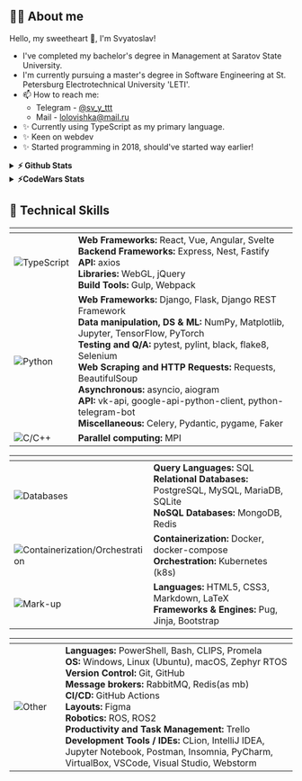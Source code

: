 ## 🙋‍♂️ About me
Hello, my sweetheart 👋, I'm Svyatoslav!
- I've completed my bachelor's degree in Management at Saratov State University.
- I'm currently pursuing a master's degree in Software Engineering at St. Petersburg Electrotechnical University 'LETI'.
- 📫 How to reach me: 
    - Telegram - [@sv_y_ttt](https://t.me/sv_y_ttt)
    - Mail - [lolovishka@mail.ru](lolovishka@mail.ru)
- ✨ Currently using TypeScript as my primary language.
- ✨ Keen on webdev
- ✨ Started programming in 2018, should've started way earlier!

<details>
  <summary>
    <b>⚡ Github Stats</b>
  </summary>
  <br />
  <img height="180em" src="https://github-readme-stats.vercel.app/api/top-langs/?username=svvvyt&show_icons=true&hide_border=true&layout=compact&langs_count=8" />
  <img height="180em" src="https://github-readme-streak-stats.herokuapp.com/?user=svvvyt&hide_border=true" />
</details>

<details>
  <summary>
    <b>⚡CodeWars Stats</b>
  </summary>
  <br />
  <div align="center">

  [![Github Readme Codewars](https://codewars-stats-ignacio-cuadra.vercel.app/?username=svvvyt)](https://github.com/ignacio-cuadra/github-readme-codewars)
    
  </div>
</details>

<h2>💼 Technical Skills</h2>
<div align="center">

<table>
    <thead>
        <tr>
        <th width="130px"></th>
        <th width="870px"></th>
        </tr>
    </thead>
    <tr><td style="width: 130px;">
      <img src="https://img.shields.io/badge/TypeScript-007ACC?style=for-the-badge&logo=typescript&logoColor=white" alt="TypeScript"/>
      </td><td>
      <strong>Web Frameworks:</strong> React, Vue, Angular, Svelte<br>
      <strong>Backend Frameworks:</strong> Express, Nest, Fastify<br>
      <strong>API:</strong> axios<br>
      <strong>Libraries:</strong> WebGL, jQuery<br>
      <strong>Build Tools:</strong> Gulp, Webpack<br>
    </td></tr>
    <tr><td style="width: 130px;">
        <img src="https://img.shields.io/badge/python-3670A0?style=for-the-badge&logo=python&logoColor=ffdd54" alt="Python"/>
        </td><td>
        <strong>Web Frameworks:</strong> Django, Flask, Django REST Framework<br>
        <strong>Data manipulation, DS & ML:</strong> NumPy, Matplotlib, Jupyter, TensorFlow, PyTorch<br>
        <strong>Testing and Q/A:</strong> pytest, pylint, black, flake8, Selenium <br>
        <strong>Web Scraping and HTTP Requests:</strong> Requests, BeautifulSoup<br>
        <strong>Asynchronous:</strong> asyncio, aiogram <br>
        <strong>API:</strong> vk-api, google-api-python-client, python-telegram-bot<br>
        <strong>Miscellaneous:</strong> Celery, Pydantic, pygame, Faker<br>
    </td></tr>
    <tr><td style="width: 130px;">
        <img src="https://img.shields.io/badge/C/C++-%2300599C.svg?style=for-the-badge&logo=c%2B%2B&logoColor=white" alt="C/C++"/>
        </td><td>
        <strong>Parallel computing:</strong> MPI
    </td></tr>
</table>


<table>
    <thead>
        <tr>
        <th width="130px"></th>
        <th width="870px"></th>
        </tr>
    </thead>
    <tr><td style="width: 130px;">
        <img src="https://img.shields.io/badge/databases-003B57?style=for-the-badge&logo=database&logoColor=white" alt="Databases"/>
        </td><td>
        <strong>Query Languages:</strong> SQL<br>
        <strong>Relational Databases:</strong> PostgreSQL, MySQL, MariaDB, SQLite<br>
        <strong>NoSQL Databases:</strong> MongoDB, Redis
    </td></tr>
    <tr><td style="width: 130px;">
        <img src="https://img.shields.io/badge/Containers-%230db7ed.svg?style=for-the-badge" alt="Containerization/Orchestration"/>
        </td><td>
        <strong>Containerization:</strong> Docker, docker-compose<br>
        <strong>Orchestration:</strong> Kubernetes (k8s)<br>
    </td></tr>
    <tr><td style="width: 130px;">
        <img src="https://img.shields.io/badge/Markup-%23E34F26.svg?style=for-the-badge" alt="Mark-up"/>
        </td><td>
        <strong>Languages:</strong> HTML5, CSS3, Markdown, LaTeX<br>
        <strong>Frameworks & Engines:</strong> Pug, Jinja, Bootstrap<br>
    </td></tr>
</table>


<table>
    <thead >
        <tr>
        <th width="130px"></th>
        <th width="870px"></th>
        </tr>
    </thead>
    <tr><td style="width: 130px;">
        <img src="https://img.shields.io/badge/Other-545454.svg?style=for-the-badge" alt="Other"/>
        </td><td>
        <strong>Languages:</strong> PowerShell, Bash, CLIPS, Promela<br>
        <strong>OS:</strong> Windows, Linux (Ubuntu), macOS, Zephyr RTOS<br>
        <strong>Version Control:</strong> Git, GitHub <br>
        <strong>Message brokers:</strong> RabbitMQ, Redis(as mb) <br>
        <strong>CI/CD:</strong> GitHub Actions <br>
        <strong>Layouts:</strong> Figma<br>
        <strong>Robotics:</strong> ROS, ROS2 <br>
        <strong>Productivity and Task Management:</strong> Trello <br>
        <strong>Development Tools / IDEs:</strong> CLion, IntelliJ IDEA, Jupyter Notebook, Postman, Insomnia, PyCharm, VirtualBox, VSCode, Visual Studio, Webstorm <br>
    </td></tr>
</table>
<!--
**svvvyt/svvvyt** is a ✨ _special_ ✨ repository because its `README.md` (this file) appears on your GitHub profile.
Here are some ideas to get you started:
- 🔭 I’m currently working on ...
- 🌱 I’m currently learning ...
- 👯 I’m looking to collaborate on ...
- 🤔 I’m looking for help with ...
- 💬 Ask me about ...
- 📫 How to reach me: ...
- 😄 Pronouns: ...
- ⚡ Fun fact: ...
-->
